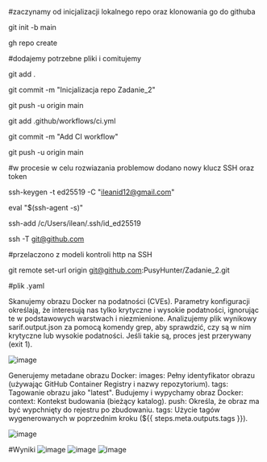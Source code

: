 #zaczynamy od inicjalizacji lokalnego repo oraz klonowania go do githuba

git init -b main

gh repo create

#dodajemy potrzebne pliki i comitujemy

git add .

git commit -m "Inicjalizacja repo Zadanie_2"

git push -u origin main

git add .github/workflows/ci.yml

git commit -m "Add CI workflow"

git push -u origin main

#w procesie w celu rozwiazania problemow dodano nowy klucz SSH oraz token

ssh-keygen -t ed25519 -C "ileanid12@gmail.com"

eval "$(ssh-agent -s)"

ssh-add /c/Users/ilean/.ssh/id_ed25519

ssh -T git@github.com


#przelaczono z modeli kontroli http na SSH

git remote set-url origin git@github.com:PusyHunter/Zadanie_2.git

#plik .yaml

Skanujemy obrazu Docker na podatności (CVEs). Parametry konfiguracji określają, że interesują nas tylko krytyczne i wysokie podatności, ignorując te w podstawowych warstwach i niezmienione.
Analizujemy plik wynikowy sarif.output.json za pomocą komendy grep, aby sprawdzić, czy są w nim krytyczne lub wysokie podatności. Jeśli takie są, proces jest przerywany (exit 1).

![image](https://github.com/PusyHunter/Zadanie_2/assets/98088572/4948fba9-9d19-4d35-b77c-77202257741c)

Generujemy metadane obrazu Docker:
images: Pełny identyfikator obrazu (używając GitHub Container Registry i nazwy repozytorium).
tags: Tagowanie obrazu jako "latest".
Budujemy i wypychamy obraz Docker:
context: Kontekst budowania (bieżący katalog).
push: Określa, że obraz ma być wypchnięty do rejestru po zbudowaniu.
tags: Użycie tagów wygenerowanych w poprzednim kroku (${{ steps.meta.outputs.tags }}).

![image](https://github.com/PusyHunter/Zadanie_2/assets/98088572/e9ff95c6-74ca-4e8f-a206-773bc02e73b6)

#Wyniki
![image](https://github.com/PusyHunter/Zadanie_2/assets/98088572/329be720-5d5f-4654-b0a7-086a86da171e)
![image](https://github.com/PusyHunter/Zadanie_2/assets/98088572/c028c1c4-3e21-47d9-9e82-5ff029a2178f)
![image](https://github.com/PusyHunter/Zadanie_2/assets/98088572/7008da13-c0be-4cdc-858c-57e6604aa8ac)






